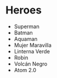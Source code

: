 # Heroes

* Superman
* Batman
* Aquaman
* Mujer Maravilla
* Linterna Verde
* Robin
* Volcán Negro
* Atom 2.0
